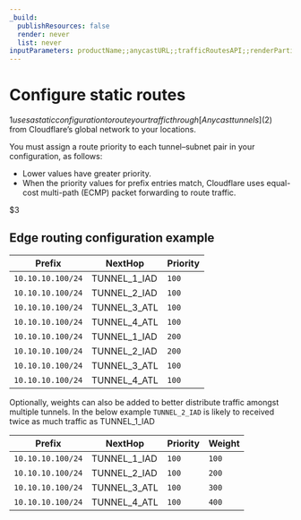 ```yaml
---
_build:
  publishResources: false
  render: never
  list: never
inputParameters: productName;;anycastURL;;trafficRoutesAPI;;renderPartial
---
```


# Configure static routes

$1 uses a static configuration to route your traffic through [Anycast tunnels]($2) from Cloudflare’s global network to your locations.

You must assign a route priority to each tunnel–subnet pair in your configuration, as follows:

- Lower values have greater priority.
- When the priority values for prefix entries match, Cloudflare uses equal-cost multi-path (ECMP) packet forwarding to route traffic.

$3

## Edge routing configuration example


Prefix            | NextHop      | Priority
---               | ---          | ---
`10.10.10.100/24` | TUNNEL_1_IAD | `100`
`10.10.10.100/24` | TUNNEL_2_IAD | `100`
`10.10.10.100/24` | TUNNEL_3_ATL | `100`
`10.10.10.100/24` | TUNNEL_4_ATL | `100`
`10.10.10.100/24` | TUNNEL_1_IAD | `200`
`10.10.10.100/24` | TUNNEL_2_IAD | `200`
`10.10.10.100/24` | TUNNEL_3_ATL | `100`
`10.10.10.100/24` | TUNNEL_4_ATL | `100`

Optionally, weights can also be added to better distribute traffic amongst multiple tunnels. In the below example `TUNNEL_2_IAD` is likely to received twice as much traffic as TUNNEL_1_IAD


Prefix            | NextHop      | Priority | Weight
---               | ---          | ---      | ---
`10.10.10.100/24` | TUNNEL_1_IAD | `100`    | `100`
`10.10.10.100/24` | TUNNEL_2_IAD | `100`    | `200`
`10.10.10.100/24` | TUNNEL_3_ATL | `100`    | `300`
`10.10.10.100/24` | TUNNEL_4_ATL | `100`    | `400`